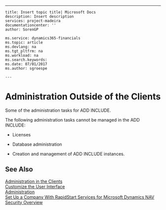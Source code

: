 ---
    title: Insert topic title| Microsoft Docs
    description: Insert description
    services: project-madeira
    documentationcenter: ''
    author: SorenGP

    ms.service: dynamics365-financials
    ms.topic: article
    ms.devlang: na
    ms.tgt_pltfrm: na
    ms.workload: na
    ms.search.keywords:
    ms.date: 07/01/2017
    ms.author: sgroespe

    ---
# Administration Outside of the Clients
Some of the administration tasks for ADD INCLUDE<!--[!INCLUDE[navnow](../../includes/nav_shell_md.md)]-->.  
  
 The following administration tasks cannot be managed in the ADD INCLUDE<!--[!INCLUDE[nav_windows](../../includes/nav_windows_md.md)]-->:  
  
-   Licenses  
  
-   Database administration  
  
-   Creation and management of ADD INCLUDE<!--[!INCLUDE[nav_server](../../includes/nav_server_md.md)]--> instances.  
  
## See Also  
 [Administration in the Clients](../FullExperience/administration-in-the-clients.md)   
 [Customize the User Interface](../FullExperience/customize-the-user-interface.md)   
 [Administration](../FullExperience/Administration.md)   
 [Set Up a Company With RapidStart Services for Microsoft Dynamics NAV](../FullExperience/set-up-a-company-with-rapidstart-services-for-microsoft-dynamics-nav.md)   
 [Security Overview](../FullExperience/Security%20Overview.md)